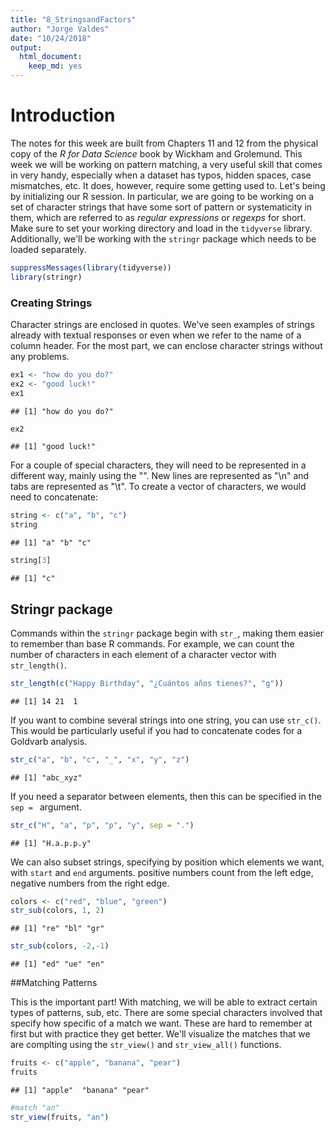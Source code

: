 ```yaml
---
title: "8_StringsandFactors"
author: "Jorge Valdes"
date: "10/24/2018"
output: 
  html_document:
    keep_md: yes
---
```


# Introduction

The notes for this week are built from Chapters 11 and 12 from the physical copy of the _R for Data Science_ book by Wickham and Grolemund. This week we will be working on pattern matching, a very useful skill that comes in very handy, especially when a dataset has typos, hidden spaces, case mismatches, etc. It does, however, require some getting used to. Let's being by initializing our R session. In particular, we are going to be working on a set of character strings that have some sort of pattern or systematicity in them, which are referred to as _regular expressions_ or _regexps_ for short. Make sure to set your working directory and load in the `tidyverse` library. Additionally, we'll be working with the `stringr` package which needs to be loaded separately.


```r
suppressMessages(library(tidyverse))
library(stringr)
```

### Creating Strings

Character strings are enclosed in quotes. We've seen examples of strings already with textual responses or even when we refer to the name of a column header. For the most part, we can enclose character strings without any problems. 


```r
ex1 <- "how do you do?"
ex2 <- "good luck!"
ex1
```

```
## [1] "how do you do?"
```

```r
ex2
```

```
## [1] "good luck!"
```

For a couple of special characters, they will need to be represented in a different way, mainly using the "\". New lines are represented as "\n" and tabs are represented as "\t". To create a vector of characters, we would need to concatenate:


```r
string <- c("a", "b", "c")
string
```

```
## [1] "a" "b" "c"
```

```r
string[3]
```

```
## [1] "c"
```

## Stringr package

Commands within the `stringr` package begin with `str_`, making them easier to remember than base R commands. For example, we can count the number of characters in each element of a character vector with `str_length()`. 


```r
str_length(c("Happy Birthday", "¿Cuántos años tienes?", "g"))
```

```
## [1] 14 21  1
```

If you want to combine several strings into one string, you can use `str_c()`. This would be particularly useful if you had to concatenate codes for a Goldvarb analysis. 


```r
str_c("a", "b", "c", "_", "x", "y", "z")
```

```
## [1] "abc_xyz"
```

If you need a separator between elements, then this can be specified in the `sep = ` argument. 


```r
str_c("H", "a", "p", "p", "y", sep = ".")
```

```
## [1] "H.a.p.p.y"
```

We can also subset strings, specifying by position which elements we want, with `start` and `end` arguments. positive numbers count from the left edge, negative numbers from the right edge. 


```r
colors <- c("red", "blue", "green")
str_sub(colors, 1, 2)
```

```
## [1] "re" "bl" "gr"
```

```r
str_sub(colors, -2,-1)
```

```
## [1] "ed" "ue" "en"
```

##Matching Patterns

This is the important part! With matching, we will be able to extract certain types of patterns, sub, etc. There are some special characters involved that specify how specific of a match we want. These are hard to remember at first but with practice they get better. We'll visualize the matches that we are complting using the `str_view()` and `str_view_all()` functions. 


```r
fruits <- c("apple", "banana", "pear")
fruits
```

```
## [1] "apple"  "banana" "pear"
```

```r
#match "an"
str_view(fruits, "an")
```

<!--html_preserve--><div id="htmlwidget-aaabf7027f7b49b7f556" style="width:960px;height:100%;" class="str_view html-widget"></div>
<script type="application/json" data-for="htmlwidget-aaabf7027f7b49b7f556">{"x":{"html":"<ul>\n  <li>apple<\/li>\n  <li>b<span class='match'>an<\/span>ana<\/li>\n  <li>pear<\/li>\n<\/ul>"},"evals":[],"jsHooks":[]}</script><!--/html_preserve-->

Notice this is an exact match and it matches the first instance of "an". If we use a "." it searches for any character except a new line. 


```r
str_view(fruits, ".a.")
```

<!--html_preserve--><div id="htmlwidget-2daf845ccbeea788ba93" style="width:960px;height:100%;" class="str_view html-widget"></div>
<script type="application/json" data-for="htmlwidget-2daf845ccbeea788ba93">{"x":{"html":"<ul>\n  <li>apple<\/li>\n  <li><span class='match'>ban<\/span>ana<\/li>\n  <li>p<span class='match'>ear<\/span><\/li>\n<\/ul>"},"evals":[],"jsHooks":[]}</script><!--/html_preserve-->

There are special ways to handle special characters--but let's just stick to the basics for now. 

We can also specify edges to search from. These are ferred to as anchors. To indicate the left edge, use "^", for the right edge, use "$". 


```r
str_view(fruits, "^a")
```

<!--html_preserve--><div id="htmlwidget-3d9ed80ff4bcb8185734" style="width:960px;height:100%;" class="str_view html-widget"></div>
<script type="application/json" data-for="htmlwidget-3d9ed80ff4bcb8185734">{"x":{"html":"<ul>\n  <li><span class='match'>a<\/span>pple<\/li>\n  <li>banana<\/li>\n  <li>pear<\/li>\n<\/ul>"},"evals":[],"jsHooks":[]}</script><!--/html_preserve-->
Notice that this looks for an a from the beginning of a string. 


```r
str_view(fruits, "a$")
```

<!--html_preserve--><div id="htmlwidget-73f519bd7946dda30e41" style="width:960px;height:100%;" class="str_view html-widget"></div>
<script type="application/json" data-for="htmlwidget-73f519bd7946dda30e41">{"x":{"html":"<ul>\n  <li>apple<\/li>\n  <li>banan<span class='match'>a<\/span><\/li>\n  <li>pear<\/li>\n<\/ul>"},"evals":[],"jsHooks":[]}</script><!--/html_preserve-->
and note that this searches for an "a" from the end of the string. 

We can combine both for more specificity.


```r
desserts <- c("apple pie", "apple", "apple tart")
str_view(desserts, "^apple$")
```

<!--html_preserve--><div id="htmlwidget-3bb1504bcf6411adbc63" style="width:960px;height:100%;" class="str_view html-widget"></div>
<script type="application/json" data-for="htmlwidget-3bb1504bcf6411adbc63">{"x":{"html":"<ul>\n  <li>apple pie<\/li>\n  <li><span class='match'>apple<\/span><\/li>\n  <li>apple tart<\/li>\n<\/ul>"},"evals":[],"jsHooks":[]}</script><!--/html_preserve-->

###More specials

Here are some additional special matches. 

  * \d matches any digit
  * \s matches any whitespace, including space, tab, newline
  * [abc] matches a, b, or c
  * [^abc] matches anything but a, b, or c
  
We can use the "or" operator (the vertical pipe, "|") to select between options. 


```r
str_view(c("grey", "gray", "groy"), "gr(e|a)y")
```

<!--html_preserve--><div id="htmlwidget-ad619c26ea9e035998fb" style="width:960px;height:100%;" class="str_view html-widget"></div>
<script type="application/json" data-for="htmlwidget-ad619c26ea9e035998fb">{"x":{"html":"<ul>\n  <li><span class='match'>grey<\/span><\/li>\n  <li><span class='match'>gray<\/span><\/li>\n  <li>groy<\/li>\n<\/ul>"},"evals":[],"jsHooks":[]}</script><!--/html_preserve-->

##Repetition
We can also specify how many times a pattern can match with the following special characers.

  * ?: 0 or 1
  * +: 1 or more
  * *: 0 or more (often referred to as wildcard character)
  
Treat these matches as literal. Following an example from the book:


```r
x <- "1888 is the longest year in Roman numberals: MDCCCLXXXVIII"
x
```

```
## [1] "1888 is the longest year in Roman numberals: MDCCCLXXXVIII"
```

matching 0 or 1 "CCs":

```r
str_view(x, "CC?")
```

<!--html_preserve--><div id="htmlwidget-0854344ec9b0fd7fb9ef" style="width:960px;height:100%;" class="str_view html-widget"></div>
<script type="application/json" data-for="htmlwidget-0854344ec9b0fd7fb9ef">{"x":{"html":"<ul>\n  <li>1888 is the longest year in Roman numberals: MD<span class='match'>CC<\/span>CLXXXVIII<\/li>\n<\/ul>"},"evals":[],"jsHooks":[]}</script><!--/html_preserve-->
We found a "CC"" without a repetition so that matches the 0 criterion.


```r
str_view(x, "CC+")
```

<!--html_preserve--><div id="htmlwidget-6f44919c6ff57f0d2be5" style="width:960px;height:100%;" class="str_view html-widget"></div>
<script type="application/json" data-for="htmlwidget-6f44919c6ff57f0d2be5">{"x":{"html":"<ul>\n  <li>1888 is the longest year in Roman numberals: MD<span class='match'>CCC<\/span>LXXXVIII<\/li>\n<\/ul>"},"evals":[],"jsHooks":[]}</script><!--/html_preserve-->
Here, the match specifies a repetition of at least once, so the answer is now "CCC".


```r
str_view(x, "C[LX]+")
```

<!--html_preserve--><div id="htmlwidget-736a4aadef46c58db8de" style="width:960px;height:100%;" class="str_view html-widget"></div>
<script type="application/json" data-for="htmlwidget-736a4aadef46c58db8de">{"x":{"html":"<ul>\n  <li>1888 is the longest year in Roman numberals: MDCC<span class='match'>CLXXX<\/span>VIII<\/li>\n<\/ul>"},"evals":[],"jsHooks":[]}</script><!--/html_preserve-->
Here, we are looking for a sequence that begins with C, must contain an L and X, then the X must repeat at least once but can be more, so final answer is "CLXXX". These symbols can be used within patterns and parentheses can be used to group things together. 


```r
str_view(c("color","colour", "collar"), "colou?r")
```

<!--html_preserve--><div id="htmlwidget-fc20fb168b5c1477966b" style="width:960px;height:100%;" class="str_view html-widget"></div>
<script type="application/json" data-for="htmlwidget-fc20fb168b5c1477966b">{"x":{"html":"<ul>\n  <li><span class='match'>color<\/span><\/li>\n  <li><span class='match'>colour<\/span><\/li>\n  <li>collar<\/li>\n<\/ul>"},"evals":[],"jsHooks":[]}</script><!--/html_preserve-->

```r
str_view("banana", "ba(na)+")
```

<!--html_preserve--><div id="htmlwidget-bdd91d710f0fca1af21d" style="width:960px;height:100%;" class="str_view html-widget"></div>
<script type="application/json" data-for="htmlwidget-bdd91d710f0fca1af21d">{"x":{"html":"<ul>\n  <li><span class='match'>banana<\/span><\/li>\n<\/ul>"},"evals":[],"jsHooks":[]}</script><!--/html_preserve-->

We can specify precise repetition matches with curly braces {}

  * {n}: exactly n
  * {n,}: no or more
  * {,m}: at most m
  * {n,m}: between n and m
  

```r
str_view(x,"C{2}")
```

<!--html_preserve--><div id="htmlwidget-89e5128c74610b5dd190" style="width:960px;height:100%;" class="str_view html-widget"></div>
<script type="application/json" data-for="htmlwidget-89e5128c74610b5dd190">{"x":{"html":"<ul>\n  <li>1888 is the longest year in Roman numberals: MD<span class='match'>CC<\/span>CLXXXVIII<\/li>\n<\/ul>"},"evals":[],"jsHooks":[]}</script><!--/html_preserve-->
search for "C" matched exactly twice. 


```r
str_view(x, "C{2,}")
```

<!--html_preserve--><div id="htmlwidget-0e915d3b64ebd1787ae1" style="width:960px;height:100%;" class="str_view html-widget"></div>
<script type="application/json" data-for="htmlwidget-0e915d3b64ebd1787ae1">{"x":{"html":"<ul>\n  <li>1888 is the longest year in Roman numberals: MD<span class='match'>CCC<\/span>LXXXVIII<\/li>\n<\/ul>"},"evals":[],"jsHooks":[]}</script><!--/html_preserve-->
match "C" at least twice

## Match detection
We've covered some basics on _regexps_. There are definitely more advanced topics, but now we'll focus on what sorts of things we can do with _regexps_. To find matches and provide a logical vector, we can use `str_detect()`:


```r
str_detect(fruits, "e")
```

```
## [1]  TRUE FALSE  TRUE
```
i.e., does our string sequence contain an "e"?

Because the logical class is treated as a binary variable, TRUE == 1 and FALSE == 0, so we can sum and calculate means. 


```r
#words is a dataset with 1000 common words
#how many start with t? 

sum(str_detect(words, "^t"))
```

```
## [1] 65
```

```r
#what proportion of words end with a vowel?
mean(str_detect(words, "[aeiou]$"))
```

```
## [1] 0.2765306
```

So we can use `str_detect()` as a means to subset specific characteristics--imagine, how helpful this would with the database exercise that you conducted!


```r
str_subset(words, "x$") # search for all words ending in x
```

```
## [1] "box" "sex" "six" "tax"
```

If instead, the words are in a column of a data frame, then we can directly use `str_detect()` with `filter()`. 


```r
df <- tibble(word = words, i = seq_along(word))

df %>% 
  filter(str_detect(words, "x$"))
```

```
## # A tibble: 4 x 2
##   word      i
##   <chr> <int>
## 1 box     108
## 2 sex     747
## 3 six     772
## 4 tax     841
```

`str_count` instead tells you how many matches there are--something that can be useful for descriptives. 


```r
str_count(fruits, "a")
```

```
## [1] 1 3 1
```

```r
#on average how many vowels per word?
mean(str_count(words, "[aeiou]"))
```

```
## [1] 1.991837
```

And we can use this with `mutate` in a data frame.


```r
df %>% 
  mutate(
    vowels = str_count(word, "[aeiou]"),
    consonants = str_count(word, "[^aeiou]")
  )
```

```
## # A tibble: 980 x 4
##    word         i vowels consonants
##    <chr>    <int>  <int>      <int>
##  1 a            1      1          0
##  2 able         2      2          2
##  3 about        3      3          2
##  4 absolute     4      4          4
##  5 accept       5      2          4
##  6 account      6      3          4
##  7 achieve      7      4          3
##  8 across       8      2          4
##  9 act          9      1          2
## 10 active      10      3          3
## # ... with 970 more rows
```

*See exercises on p. 211*

## Extracting matches

We are going to use a more complex dataset (like a corpus) to show examples with match extraction. 


```r
length(sentences)
```

```
## [1] 720
```

```r
head(sentences)
```

```
## [1] "The birch canoe slid on the smooth planks." 
## [2] "Glue the sheet to the dark blue background."
## [3] "It's easy to tell the depth of a well."     
## [4] "These days a chicken leg is a rare dish."   
## [5] "Rice is often served in round bowls."       
## [6] "The juice of lemons makes fine punch."
```

We can search for any sentences with colors in them. First, let's create a vector of color words.


```r
colors <- c("red", "orange", "yellow", "green", "blue", "purple")
#to create a regular expression, we can collapse the vector into a singular expression with vertical pipes to indicate "or"
color_match <- str_c(colors, collapse = "|")
color_match
```

```
## [1] "red|orange|yellow|green|blue|purple"
```



```r
has_color <- str_subset(sentences, color_match)
matches <- str_extract(has_color, color_match)
head(matches)
```

```
## [1] "blue" "blue" "red"  "red"  "red"  "blue"
```

This will only extract the first match. To get all matches, we'll need to use `str_extract_all()`, which returns a list (a more complex data structure).


```r
more <- sentences[str_count(sentences, color_match) > 1]
str_view_all(more, color_match)
```

<!--html_preserve--><div id="htmlwidget-42933662d5addda98e78" style="width:960px;height:100%;" class="str_view html-widget"></div>
<script type="application/json" data-for="htmlwidget-42933662d5addda98e78">{"x":{"html":"<ul>\n  <li>It is hard to erase <span class='match'>blue<\/span> or <span class='match'>red<\/span> ink.<\/li>\n  <li>The <span class='match'>green<\/span> light in the brown box flicke<span class='match'>red<\/span>.<\/li>\n  <li>The sky in the west is tinged with <span class='match'>orange<\/span> <span class='match'>red<\/span>.<\/li>\n<\/ul>"},"evals":[],"jsHooks":[]}</script><!--/html_preserve-->

```r
str_extract_all(more, color_match)
```

```
## [[1]]
## [1] "blue" "red" 
## 
## [[2]]
## [1] "green" "red"  
## 
## [[3]]
## [1] "orange" "red"
```

### Grouped matches
We can also group matches together. This is helpful when maybe you only know one piece of your pattern. In this case, we'll extract nouns from the sentences data set but selecting words that follow "a" or "the". To do this, we'll need to figure out a creative way to select the next word. Here, we are specifiying that following "a" or "the", we want a sequence of at least 1 character that is not a space. 


```r
noun <- "(a|the) ([^ ]+)"

has_noun <- sentences %>% 
  str_subset(noun) %>% 
  head(10)

has_noun %>% 
  str_extract(noun) #gives full match
```

```
##  [1] "the smooth" "the sheet"  "the depth"  "a chicken"  "the parked"
##  [6] "the sun"    "the huge"   "the ball"   "the woman"  "a helps"
```

```r
has_noun %>% 
  str_match(noun) #this instead produces a matrix
```

```
##       [,1]         [,2]  [,3]     
##  [1,] "the smooth" "the" "smooth" 
##  [2,] "the sheet"  "the" "sheet"  
##  [3,] "the depth"  "the" "depth"  
##  [4,] "a chicken"  "a"   "chicken"
##  [5,] "the parked" "the" "parked" 
##  [6,] "the sun"    "the" "sun"    
##  [7,] "the huge"   "the" "huge"   
##  [8,] "the ball"   "the" "ball"   
##  [9,] "the woman"  "the" "woman"  
## [10,] "a helps"    "a"   "helps"
```

There is a similar function `extract()` from the `tidyr` package that works like `str_match()` but where it's all kept in a data frame and the results are placed in their own columns:


```r
tibble(sentence = sentences) %>% 
  extract(
    sentence, c("article", "noun"), #named columns
    "(a|the) ([^ ])",
    remove = FALSE #necessary to retain empty matches as well
  )
```

```
## # A tibble: 720 x 3
##    sentence                                    article noun 
##    <chr>                                       <chr>   <chr>
##  1 The birch canoe slid on the smooth planks.  the     s    
##  2 Glue the sheet to the dark blue background. the     s    
##  3 It's easy to tell the depth of a well.      the     d    
##  4 These days a chicken leg is a rare dish.    a       c    
##  5 Rice is often served in round bowls.        <NA>    <NA> 
##  6 The juice of lemons makes fine punch.       <NA>    <NA> 
##  7 The box was thrown beside the parked truck. the     p    
##  8 The hogs were fed chopped corn and garbage. <NA>    <NA> 
##  9 Four hours of steady work faced us.         <NA>    <NA> 
## 10 Large size in stockings is hard to sell.    <NA>    <NA> 
## # ... with 710 more rows
```


### Backreferences
Using the parentheses, we also create distinct groups, which can be matched by position using backreferencing. We use "\" with a number to establish the reference, but becase "\" is a special character, you need another "\" in front of it to be understood within the regular expression. This is known as _escaping_.  



```r
fruit <- c("banana", "coconut", "cucumber", "jujube", "papaya", "salal berry")
str_view_all(fruit, "(..)\\1")
```

<!--html_preserve--><div id="htmlwidget-a849eed9c4aebde59bca" style="width:960px;height:100%;" class="str_view html-widget"></div>
<script type="application/json" data-for="htmlwidget-a849eed9c4aebde59bca">{"x":{"html":"<ul>\n  <li>b<span class='match'>anan<\/span>a<\/li>\n  <li><span class='match'>coco<\/span>nut<\/li>\n  <li><span class='match'>cucu<\/span>mber<\/li>\n  <li><span class='match'>juju<\/span>be<\/li>\n  <li><span class='match'>papa<\/span>ya<\/li>\n  <li>s<span class='match'>alal<\/span> berry<\/li>\n<\/ul>"},"evals":[],"jsHooks":[]}</script><!--/html_preserve-->
See exercises on p. 207.

### Replacement
I use this a lot whenever I notice any typos in my dataset. `str_replace()` will replace the first element. `str_replace_all()` will replace all matching elements. 


```r
x <- c("apple", "pear", "banana")
str_replace(x, "[aeiou]", "-")
```

```
## [1] "-pple"  "p-ar"   "b-nana"
```

```r
str_replace_all(x, "[aeiou]", "-")
```

```
## [1] "-ppl-"  "p--r"   "b-n-n-"
```

We can also do multiple replacements by enclosing with `c()`:


```r
z <- c("1 house", "2 cars", "3 people")
str_replace_all(z, c("1" = "one", "2" = "two", "3" = "three"))
```

```
## [1] "one house"    "two cars"     "three people"
```

With backreferencing, we can also make changes that are based on position. In the following example, we are switching the order of the 2nd and 3rd words.


```r
sentences %>% 
  str_replace("([^ ]+) ([^ ]+) ([^ ]+)", "\\1 \\3 \\2") %>% 
  head(5)
```

```
## [1] "The canoe birch slid on the smooth planks." 
## [2] "Glue sheet the to the dark blue background."
## [3] "It's to easy tell the depth of a well."     
## [4] "These a days chicken leg is a rare dish."   
## [5] "Rice often is served in round bowls."
```

We can use `str_split()` to split strings into smaller elements, like the text-to-columns feature in Excel. 


```r
sentences %>% 
  head(5) %>% 
  str_split(" ")
```

```
## [[1]]
## [1] "The"     "birch"   "canoe"   "slid"    "on"      "the"     "smooth" 
## [8] "planks."
## 
## [[2]]
## [1] "Glue"        "the"         "sheet"       "to"          "the"        
## [6] "dark"        "blue"        "background."
## 
## [[3]]
## [1] "It's"  "easy"  "to"    "tell"  "the"   "depth" "of"    "a"     "well."
## 
## [[4]]
## [1] "These"   "days"    "a"       "chicken" "leg"     "is"      "a"      
## [8] "rare"    "dish."  
## 
## [[5]]
## [1] "Rice"   "is"     "often"  "served" "in"     "round"  "bowls."
```

If you prefer for this to appear as a matrix (which could then be converted into a tiblle), then use the argument `simplify = TRUE`, which applies to other `stringr` functions. 


```r
sentences %>% 
  head(5) %>% 
  str_split(" ", simplify = TRUE)
```

```
##      [,1]    [,2]    [,3]    [,4]      [,5]  [,6]    [,7]    
## [1,] "The"   "birch" "canoe" "slid"    "on"  "the"   "smooth"
## [2,] "Glue"  "the"   "sheet" "to"      "the" "dark"  "blue"  
## [3,] "It's"  "easy"  "to"    "tell"    "the" "depth" "of"    
## [4,] "These" "days"  "a"     "chicken" "leg" "is"    "a"     
## [5,] "Rice"  "is"    "often" "served"  "in"  "round" "bowls."
##      [,8]          [,9]   
## [1,] "planks."     ""     
## [2,] "background." ""     
## [3,] "a"           "well."
## [4,] "rare"        "dish."
## [5,] ""            ""
```

Instead of splitting by patterns, we can also split by characters, lines, sentences, and word boundaries using `boundary()`. 


```r
i <- "This is a sentence. This is another sentence."
str_view_all(i, boundary("word"))
```

<!--html_preserve--><div id="htmlwidget-5ed5241970799d4a01fa" style="width:960px;height:100%;" class="str_view html-widget"></div>
<script type="application/json" data-for="htmlwidget-5ed5241970799d4a01fa">{"x":{"html":"<ul>\n  <li><span class='match'>This<\/span> <span class='match'>is<\/span> <span class='match'>a<\/span> <span class='match'>sentence<\/span>. <span class='match'>This<\/span> <span class='match'>is<\/span> <span class='match'>another<\/span> <span class='match'>sentence<\/span>.<\/li>\n<\/ul>"},"evals":[],"jsHooks":[]}</script><!--/html_preserve-->

```r
str_split(i, " ")[[1]]
```

```
## [1] "This"      "is"        "a"         "sentence." "This"      "is"       
## [7] "another"   "sentence."
```

```r
str_split(i, boundary("word"))[[1]]
```

```
## [1] "This"     "is"       "a"        "sentence" "This"     "is"      
## [7] "another"  "sentence"
```

Some useful base R functions that use regexps. 

```r
## this is to search in global environment of R
apropos("replace")
```

```
## [1] "%+replace%"       "replace"          "replace_na"      
## [4] "setReplaceMethod" "str_replace"      "str_replace_all" 
## [7] "str_replace_na"   "theme_replace"
```

```r
## this is to search in directory
head(dir(pattern = "\\.Rmd$"))
```

```
## [1] "0_IntroNotes.Rmd"                      
## [2] "1_MarkdownNotes.Rmd"                   
## [3] "2_ggplot2Notes.Rmd"                    
## [4] "3_dplyrNotes.Rmd"                      
## [5] "4_ExploratoryDataAnalysis_Notes_v2.Rmd"
## [6] "5_IntroStatsI.Rmd"
```

# Factors

As we've discussed in class, _factors_ are a special class of characters that are treated as categorical variables (i.e., a limited and repeated number of values or categories). Notice that working within the `tidyverse` means that the default action with strings is to treat them as _characters_. However, there are some special `tidyverse`-like functions that we can use with the `forcats` package. This needs to be uploaded separately into your R session. 


```r
library(forcats)
```

We can create a factor by specifying that we want a factor and also including the possible _levels_. We can include the levels in the order that we want (if there is an inherent order), otherwise, the default behavior is to treat levels as in alphabetical order. 


```r
x1 <- c("Dec", "Apr", "Jan", "Mar", "Jon")
```

Of course, when creating factors (or reading in a variable that should be treated as factors), it's possible to accidentally have typos. When we specify our levels, anything that is not in the list will be treated as NA; we can also ask for the error to be specified by using `parse_factor()`. 


```r
#levels
month_levels <- c("Jan", "Feb", "Mar", "Apr", "May", "Jun", "Jul", "Aug", "Sep", "Oct", "Nov", "Dec")

#create factor
y1 <- factor(x1, levels = month_levels)
y1
```

```
## [1] Dec  Apr  Jan  Mar  <NA>
## Levels: Jan Feb Mar Apr May Jun Jul Aug Sep Oct Nov Dec
```

Notice that our mispelled month "Jon" was changed to an NA. 


```r
y2 <- parse_factor(x1, levels = month_levels)
```

```
## Warning: 1 parsing failure.
## row # A tibble: 1 x 4 col     row   col expected           actual expected   <int> <int> <chr>              <chr>  actual 1     5    NA value in level set Jon
```

To access levels, just use `levels()`. 


```r
levels(y2)
```

```
##  [1] "Jan" "Feb" "Mar" "Apr" "May" "Jun" "Jul" "Aug" "Sep" "Oct" "Nov"
## [12] "Dec"
```

We are going to practice some additional functions with a built-in dataset called `gss_cat`. 


```r
gss_cat
```

```
## # A tibble: 21,483 x 9
##     year marital         age race  rincome  partyid  relig  denom  tvhours
##    <int> <fct>         <int> <fct> <fct>    <fct>    <fct>  <fct>    <int>
##  1  2000 Never married    26 White $8000 t… Ind,nea… Prote… South…      12
##  2  2000 Divorced         48 White $8000 t… Not str… Prote… Bapti…      NA
##  3  2000 Widowed          67 White Not app… Indepen… Prote… No de…       2
##  4  2000 Never married    39 White Not app… Ind,nea… Ortho… Not a…       4
##  5  2000 Divorced         25 White Not app… Not str… None   Not a…       1
##  6  2000 Married          25 White $20000 … Strong … Prote… South…      NA
##  7  2000 Never married    36 White $25000 … Not str… Chris… Not a…       3
##  8  2000 Divorced         44 White $7000 t… Ind,nea… Prote… Luthe…      NA
##  9  2000 Married          44 White $25000 … Not str… Prote… Other        0
## 10  2000 Married          47 White $25000 … Strong … Prote… South…       3
## # ... with 21,473 more rows
```

Remember that we can get an idea of the factors by using `count()` or by pltting with a bar chart. 


```r
gss_cat %>% 
  count(race)
```

```
## # A tibble: 3 x 2
##   race      n
##   <fct> <int>
## 1 Other  1959
## 2 Black  3129
## 3 White 16395
```


```r
ggplot(gss_cat, aes(race)) +
  geom_bar()
```

![](8_StringsandFactors_files/figure-html/race_graph-1.png)<!-- -->

If we want to visualize levels that didn't have any values (useful for exploratory purposes), then we can add the argument `drop = FALSE` within our scale. 


```r
ggplot(gss_cat, aes(race)) +
  geom_bar() +
  scale_x_discrete(drop = FALSE)
```

![](8_StringsandFactors_files/figure-html/drop_graph-1.png)<!-- -->

There are 2 common operations that we will want to manipulate with factors:

1. reordering the levels of the factor
2. changing the values of levels

### Reordering

It is very common that for purposes of visualizations, we may need to reorder the levels. Example: let's plot the average number of hours watching TV across religions.


```r
relig <- gss_cat %>% 
  group_by(relig) %>% 
  summarize(
    age = mean(age, na.rm = TRUE),
    tvhours = mean(tvhours, na.rm = TRUE),
    n = n()
  )

ggplot(relig, aes(tvhours, relig)) +
  geom_point()
```

![](8_StringsandFactors_files/figure-html/TV_religion-1.png)<!-- -->

This graph is not so easy to see. However, if we reorder the graph based on actual hours watched, it could improve the readability of the plot. We can use the `fct_reorder()` command to do this.


```r
ggplot(relig, aes(tvhours, fct_reorder(relig, tvhours))) +
  geom_point()
```

![](8_StringsandFactors_files/figure-html/reorder_in_graph-1.png)<!-- -->

Notice that the first argument was the factor and the second was how to reorder (which use the numeric values of tv watching). We could also simply reorder by using `mutate()` to change the order within the data frame itself. 


```r
relig %>% 
  mutate(relig = fct_reorder(relig, tvhours)) %>% 
  ggplot(aes(tvhours, relig)) +
  geom_point()
```

![](8_StringsandFactors_files/figure-html/reorder_with_mutate-1.png)<!-- -->

Let's compare another example. This time grouping by income.


```r
rincome <- gss_cat %>% 
  group_by(rincome) %>% 
  summarize(
    age = mean(age, na.rm = TRUE),
    tvhours = mean(tvhours, na.rm = TRUE), 
    n = n()
  )

ggplot(rincome, aes(age, fct_reorder(rincome, age))) +
  geom_point()
```

![](8_StringsandFactors_files/figure-html/income_age-1.png)<!-- -->

Here, we similarly reorderd according to the the mean(age) of a person but now, this doesn't make too much sense, given that the factor (income) has an inherent value (i.e., it is an ordinal factor). We want to preserve the ordinal nature of this factor. We can use `relevel()` to do so, which also allows us to pull specific levels to the beginning of the factor. 


```r
ggplot(rincome, aes(age, fct_relevel(rincome, "Not applicable"))) +
  geom_point()
```

![](8_StringsandFactors_files/figure-html/relevel-1.png)<!-- -->

There are 2 more ways of reordering that are useful for graphs. `fct_reorder2()` does the reordering by largest x values. 


```r
by_age <- gss_cat %>% 
  filter(!is.na(age)) %>% 
  group_by(age, marital) %>% 
  count() %>% 
  group_by(age) %>% 
  mutate(sum = sum(n), prop = n/sum)

ggplot(by_age, aes(age, prop, color = marital)) +
  geom_line(na.rm = TRUE)
```

![](8_StringsandFactors_files/figure-html/reorder2_ex-1.png)<!-- -->

```r
ggplot(by_age, aes(age, prop, color = fct_reorder2(marital, age, prop))) +
  geom_line() +
  labs(color = "marital")
```

![](8_StringsandFactors_files/figure-html/reorder2_ex-2.png)<!-- -->

For bar plots, we can also use `fct_infreq()` which orders according to increasing frequency. This can be combined with `fct_rev()` to prsent in reverse order. 


```r
gss_cat %>% 
  mutate(marital = marital %>% fct_infreq() %>% fct_rev()) %>% 
  ggplot(aes(marital)) +
  geom_bar()
```

![](8_StringsandFactors_files/figure-html/reverse_freq-1.png)<!-- -->

### Modifying levels

This is useful for recoding labels, which will often be necessary for presentations and publications. This also allows us to collapse various levels. Let's look at party id:


```r
gss_cat %>% count(partyid)
```

```
## # A tibble: 10 x 2
##    partyid                n
##    <fct>              <int>
##  1 No answer            154
##  2 Don't know             1
##  3 Other party          393
##  4 Strong republican   2314
##  5 Not str republican  3032
##  6 Ind,near rep        1791
##  7 Independent         4119
##  8 Ind,near dem        2499
##  9 Not str democrat    3690
## 10 Strong democrat     3490
```

The levels are inconsistent and highly abbreviated. We can change this with `fct_recode()`. You can indicate what will be changed and to what it will be changed. 


```r
gss_cat %>% 
  mutate(partyid = fct_recode(partyid,
    "Republican, strong"  = "Strong republican",
    "Republican, weak"  = "Not str republican",
    "Independent, near rep" = "Ind,near rep",
    "Independent, near dem" = "Ind,near dem",
    "Democrat, weak" = "Not str democrat",
    "Democrat, strong" = "Strong democrat"
  )) %>% 
  count(partyid)
```

```
## # A tibble: 10 x 2
##    partyid                   n
##    <fct>                 <int>
##  1 No answer               154
##  2 Don't know                1
##  3 Other party             393
##  4 Republican, strong     2314
##  5 Republican, weak       3032
##  6 Independent, near rep  1791
##  7 Independent            4119
##  8 Independent, near dem  2499
##  9 Democrat, weak         3690
## 10 Democrat, strong       3490
```

Levels that are not explicitly included are left as is. To combine levels instead, we just assign the same name (although, be careful with typos!). 


```r
gss_cat %>%
  mutate(partyid = fct_recode(partyid,
    "Republican, strong"    = "Strong republican",
    "Republican, weak"      = "Not str republican",
    "Independent, near rep" = "Ind,near rep",
    "Independent, near dem" = "Ind,near dem",
    "Democrat, weak"        = "Not str democrat",
    "Democrat, strong"      = "Strong democrat",
    "Other"                 = "No answer",
    "Other"                 = "Don't know",
    "Other"                 = "Other party"
  )) %>%
  count(partyid)
```

```
## # A tibble: 8 x 2
##   partyid                   n
##   <fct>                 <int>
## 1 Other                   548
## 2 Republican, strong     2314
## 3 Republican, weak       3032
## 4 Independent, near rep  1791
## 5 Independent            4119
## 6 Independent, near dem  2499
## 7 Democrat, weak         3690
## 8 Democrat, strong       3490
```

If there is a lot of collapsing that needs to be done, there is a special function that will handle this: `fct_collapse()`. 


```r
gss_cat %>%
  mutate(partyid = fct_collapse(partyid,
    other = c("No answer", "Don't know", "Other party"),
    rep = c("Strong republican", "Not str republican"),
    ind = c("Ind,near rep", "Independent", "Ind,near dem"),
    dem = c("Not str democrat", "Strong democrat")
  )) %>%
  count(partyid)
```

```
## # A tibble: 4 x 2
##   partyid     n
##   <fct>   <int>
## 1 other     548
## 2 rep      5346
## 3 ind      8409
## 4 dem      7180
```

If we want a basic way of collapsing for visualization, we can also use `fct_lump()`. This command will simply combine smaller groups so that whatever is remaining will still remain as the smallest group. We can try this with the current dataset. 


```r
gss_cat %>%
  mutate(relig = fct_lump(relig)) %>%
  count(relig)
```

```
## # A tibble: 2 x 2
##   relig          n
##   <fct>      <int>
## 1 Protestant 10846
## 2 Other      10637
```

But we see that there are only 2 groups here because there are so many Protestant respondents. We can specify the number of groups we want as well:


```r
gss_cat %>%
  mutate(relig = fct_lump(relig, n = 10)) %>%
  count(relig, sort = TRUE) %>%
  print(n = Inf)
```

```
## # A tibble: 10 x 2
##    relig                       n
##    <fct>                   <int>
##  1 Protestant              10846
##  2 Catholic                 5124
##  3 None                     3523
##  4 Christian                 689
##  5 Other                     458
##  6 Jewish                    388
##  7 Buddhism                  147
##  8 Inter-nondenominational   109
##  9 Moslem/islam              104
## 10 Orthodox-christian         95
```

